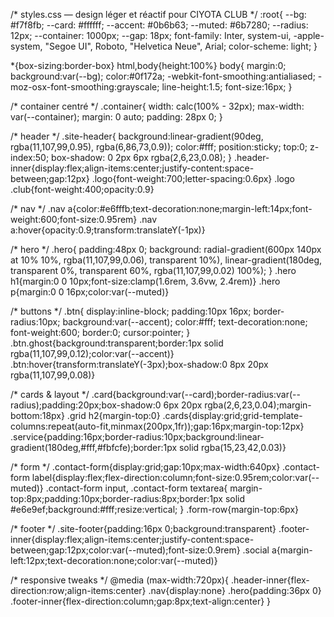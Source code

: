 /* styles.css — design léger et réactif pour CIYOTA CLUB */
:root{
  --bg: #f7f8fb;
  --card: #ffffff;
  --accent: #0b6b63;
  --muted: #6b7280;
  --radius: 12px;
  --container: 1000px;
  --gap: 18px;
  font-family: Inter, system-ui, -apple-system, "Segoe UI", Roboto, "Helvetica Neue", Arial;
  color-scheme: light;
}

*{box-sizing:border-box}
html,body{height:100%}
body{
  margin:0;
  background:var(--bg);
  color:#0f172a;
  -webkit-font-smoothing:antialiased;
  -moz-osx-font-smoothing:grayscale;
  line-height:1.5;
  font-size:16px;
}

/* container centré */
.container{
  width: calc(100% - 32px);
  max-width: var(--container);
  margin: 0 auto;
  padding: 28px 0;
}

/* header */
.site-header{
  background:linear-gradient(90deg, rgba(11,107,99,0.95), rgba(6,86,73,0.9));
  color:#fff;
  position:sticky;
  top:0;
  z-index:50;
  box-shadow: 0 2px 6px rgba(2,6,23,0.08);
}
.header-inner{display:flex;align-items:center;justify-content:space-between;gap:12px}
.logo{font-weight:700;letter-spacing:0.6px}
.logo .club{font-weight:400;opacity:0.9}

/* nav */
.nav a{color:#e6fffb;text-decoration:none;margin-left:14px;font-weight:600;font-size:0.95rem}
.nav a:hover{opacity:0.9;transform:translateY(-1px)}

/* hero */
.hero{
  padding:48px 0;
  background:
    radial-gradient(600px 140px at 10% 10%, rgba(11,107,99,0.06), transparent 10%),
    linear-gradient(180deg, transparent 0%, transparent 60%, rgba(11,107,99,0.02) 100%);
}
.hero h1{margin:0 0 10px;font-size:clamp(1.6rem, 3.6vw, 2.4rem)}
.hero p{margin:0 0 16px;color:var(--muted)}

/* buttons */
.btn{
  display:inline-block;
  padding:10px 16px;
  border-radius:10px;
  background:var(--accent);
  color:#fff;
  text-decoration:none;
  font-weight:600;
  border:0;
  cursor:pointer;
}
.btn.ghost{background:transparent;border:1px solid rgba(11,107,99,0.12);color:var(--accent)}
.btn:hover{transform:translateY(-3px);box-shadow:0 8px 20px rgba(11,107,99,0.08)}

/* cards & layout */
.card{background:var(--card);border-radius:var(--radius);padding:20px;box-shadow:0 6px 20px rgba(2,6,23,0.04);margin-bottom:18px}
.grid h2{margin-top:0}
.cards{display:grid;grid-template-columns:repeat(auto-fit,minmax(200px,1fr));gap:16px;margin-top:12px}
.service{padding:16px;border-radius:10px;background:linear-gradient(180deg,#fff,#fbfcfe);border:1px solid rgba(15,23,42,0.03)}

/* form */
.contact-form{display:grid;gap:10px;max-width:640px}
.contact-form label{display:flex;flex-direction:column;font-size:0.95rem;color:var(--muted)}
.contact-form input,
.contact-form textarea{
  margin-top:8px;padding:10px;border-radius:8px;border:1px solid #e6e9ef;background:#fff;resize:vertical;
}
.form-row{margin-top:6px}

/* footer */
.site-footer{padding:16px 0;background:transparent}
.footer-inner{display:flex;align-items:center;justify-content:space-between;gap:12px;color:var(--muted);font-size:0.9rem}
.social a{margin-left:12px;text-decoration:none;color:var(--muted)}

/* responsive tweaks */
@media (max-width:720px){
  .header-inner{flex-direction:row;align-items:center}
  .nav{display:none}
  .hero{padding:36px 0}
  .footer-inner{flex-direction:column;gap:8px;text-align:center}
}
